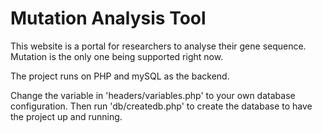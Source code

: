 Mutation Analysis Tool
======================

This website is a portal for researchers to analyse their gene sequence.
Mutation is the only one being supported right now.

The project runs on PHP and mySQL as the backend.

Change the variable in 'headers/variables.php' to your own database configuration.
Then run 'db/createdb.php' to create the database to have the project up and running.
